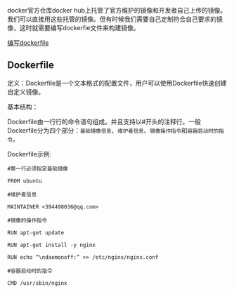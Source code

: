 docker官方仓库docker hub上托管了官方维护的镜像和开发者自己上传的镜像。我们可以直接用这些托管的镜像。但有时候我们需要自己定制符合自己要求的镜像，这时就需要编写dockerfie文件来构建镜像。

[编写dockerfile](https://github.com/zhangpeihao/LearningDocker/blob/master/manuscript/04-WriteDockerfile.md)

## Dockerfile

定义：Dockerfile是一个文本格式的配置文件，用户可以使用Dockerfile快速创建自定义镜像。

基本结构：

Dockerfile由一行行的命令语句组成。并且支持以#开头的注释行。一般Dockerfile分为四个部分：`基础镜像信息`、`维护者信息`、`镜像操作指令`和`容器启动时的指令`。

Dockerfile示例:
```
#第一行必须指定基础镜像

FROM ubuntu

#维护者信息

MAINTAINER <394498036@qq.com>

#镜像的操作指令

RUN apt-get update

RUN apt-get install -y nginx

RUN echo “\ndaemonoff:” >> /etc/nginx/nginx.conf

#容器启动时的指令

CMD /usr/sbin/nginx
```